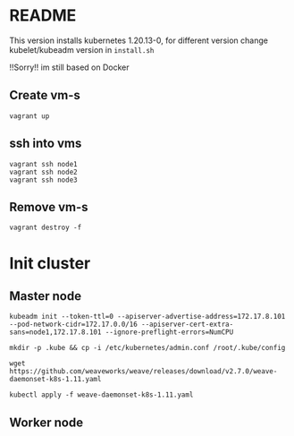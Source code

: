 # README

This version installs kubernetes 1.20.13-0, for different version change kubelet/kubeadm version in ```install.sh```

!!Sorry!! im still based on Docker

## Create vm-s

```vagrant up```

## ssh into vms

```
vagrant ssh node1
vagrant ssh node2
vagrant ssh node3
```

## Remove vm-s
```vagrant destroy -f```


# Init cluster

## Master node

```kubeadm init --token-ttl=0 --apiserver-advertise-address=172.17.8.101 --pod-network-cidr=172.17.0.0/16 --apiserver-cert-extra-sans=node1,172.17.8.101 --ignore-preflight-errors=NumCPU```

```mkdir -p .kube && cp -i /etc/kubernetes/admin.conf /root/.kube/config```

```wget https://github.com/weaveworks/weave/releases/download/v2.7.0/weave-daemonset-k8s-1.11.yaml```

```kubectl apply -f weave-daemonset-k8s-1.11.yaml```


## Worker node

